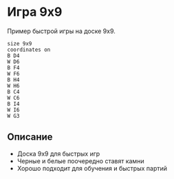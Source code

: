 # Игра 9x9

Пример быстрой игры на доске 9x9.

```goboard
size 9x9
coordinates on
B D4
W D6
B F4
W F6
B H4
W H6
B C4
W C6
B I4
W I6
W G3
```

## Описание

- Доска 9x9 для быстрых игр
- Черные и белые поочередно ставят камни
- Хорошо подходит для обучения и быстрых партий

